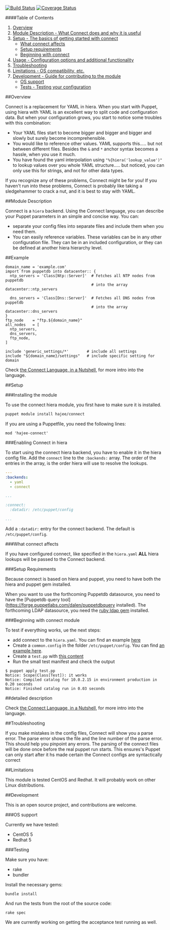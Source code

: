 [![Build Status](https://travis-ci.org/hajee/connect.png?branch=master)](https://travis-ci.org/hajee/connect) [![Coverage Status](https://coveralls.io/repos/hajee/connect/badge.svg)](https://coveralls.io/r/hajee/connect)

####Table of Contents

1. [Overview](#overview)
2. [Module Description - What Connect does and why it is useful](#module-description)
3. [Setup - The basics of getting started with connect](#setup)
    * [What connect affects](#what-connect-affects)
    * [Setup requirements](#setup-requirements)
    * [Beginning with connect](#beginning-with-connect)
4. [Usage - Configuration options and additional functionality](#usage)
5. [Troubleshooting](#troubleshooting)
6. [Limitations - OS compatibility, etc.](#limitations)
7. [Development - Guide for contributing to the module](#development)
    * [OS support](#os-support)
    * [Tests - Testing your configuration](#testing)

##Overview

Connect is a replacement for YAML in hiera. When you start with Puppet, using hiera with YAML is an excellent way to split code and configuration data. But when your configuration grows, you start to notice some troubles with this combination:
- Your YAML files start to become bigger and bigger and bigger and slowly but surely become incomprehensible.
- You would like to reference other values. YAML supports this..... but not between different files. Besides the `&` and `*` anchor syntax becomes a hassle, when you use it much.
- You have found the yaml interpolation using `"%{hiera('lookup_value')"` to lookup values over you whole YAML structure..... but noticed, you can only use this for strings, and not for other data types.

If you recognize any of these problems, Connect might be for you! If you haven't run into these problems, Connect is probably like taking a sledgehammer to crack a nut, and it is best to stay with YAML.

##Module Description

Connect is a `hiera` backend. Using the Connect language, you can describe your Puppet parameters in an simple and concise way. You can:
- separate your config files into separate files and include them when you need them.
- You can easily reference variables. These variables can be in any other configuration file. They can be in an included configuration, or they can be defined at another hiera hierarchy level.

##Example

```
domain_name = 'example.com'
import from puppetdb into datacenter:: {
  ntp_servers = 'Class[Ntp::Server]'  # Fetches all NTP nodes from puppetdb 
                                      # into the array datacenter::ntp_servers

  dns_servers = 'Class[Dns::Server]'  # Fetches all DNS nodes from puppetdb 
                                      # into the array datacenter::dns_servers
}
ftp_node    = "ftp.${domain_name}"
all_nodes   = [
  ntp_servers,
  dns_servers,
  ftp_node,
]

include 'generic_settings/*'        # include all settings
include "${domain_name}/settings"   # include specific setting for domain
```

Check [the Connect Language, in a Nutshell](https://github.com/hajee/connect/blob/master/doc/nutshell.md), for more intro into the language.

##Setup

###Installing the module

To use the connect hiera module, you first have to make sure it is installed.

```sh
puppet module install hajee/connect
```

If you are using a Puppetfile, you need the following lines:

```
mod 'hajee-connect'
```

###Enabling Connect in hiera

To start using the connect hiera backend, you have to enable it in the hiera config file. Add the `connect` line to the `:backends:` array. The order of the entries in the array, is the order hiera will use to resolve the lookups. 

```yaml
---
:backends:
  - yaml
  - connect

...

:connect:
  :datadir: /etc/puppet/config

...
```

Add a `:datadir:` entry for the connect backend. The default is `/etc/puppet/config`.

###What connect affects

If you have configured connect, like specified in the `hiera.yaml` **ALL** hiera lookups will be passed to the Connect backend. 

###Setup Requirements

Because connect is based on hiera and puppet, you need to have both the hiera and puppet gem installed.

When you want to use the forthcoming Puppetdb datasource, you need to have the [Puppetdb query tool](https://forge.puppetlabs.com/dalen/puppetdbquery installed). The forthcoming LDAP datasource, you need the [ruby ldap gem](https://rubygems.org/gems/net-ldap) installed.

###Beginning with connect module

To test if everything works, ue the next steps:
- add connect to the `hiera.yaml`. You can find an example [here](https://github.com/hajee/connect/blob/master/setup/hiera.yaml)
- Create a `common.config` in the folder `/etc/puppet/config`. You can find [an example here](https://github.com/hajee/connect/blob/master/setup/common.config).
- Create a `test.pp` with [this content](https://github.com/hajee/connect/blob/master/tests/test.pp)
- Run the small test manifest and check the output
```
$ puppet apply test.pp
Notice: Scope(Class[Test]): it works
Notice: Compiled catalog for 10.0.2.15 in environment production in 0.20 seconds
Notice: Finished catalog run in 0.03 seconds
```

##detailed description

Check [the Connect Language, in a Nutshell](https://github.com/hajee/connect/blob/master/doc/nutshell.md), for more intro into the language.

##Troubleshooting

If you make mistakes in the config files, Connect will show you a parse error. The parse error shows the file and the  line number of the parse error. This should help you pinpoint any errors. The parsing of the connect files will be done once before the real puppet run starts. This ensures's Puppet can only start after it hs made certain the Connect configs are syntactically correct

##Limitations

This module is tested CentOS and Redhat. It will probably work on other Linux distributions. 

##Development

This is an open source project, and contributions are welcome.

###OS support

Currently we have tested:

* CentOS 5
* Redhat 5


###Testing

Make sure you have:

* rake
* bundler

Install the necessary gems:

    bundle install

And run the tests from the root of the source code:

    rake spec

We are currently working on getting the acceptance test running as well.
